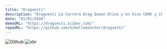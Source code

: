```yaml
---
title: "Dragvesti"
description: "Dragvesti La Carrera Drag Queen Oline y en Vivo CDMX y Chihuahua"
date: "01/01/2016"
demoURL: "https://dragvesti.xiiber.com/"
repoURL: "https://github.com/hihellomonster/dragvesti"
---
```

![Github](https://github.com/hihellomonster/dragvesti)
![xbr](https://dragvesti.xiiber.com/)